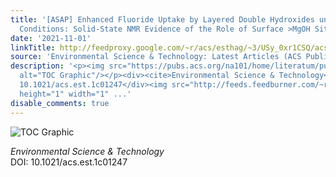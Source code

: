 ```yaml
---
title: '[ASAP] Enhanced Fluoride Uptake by Layered Double Hydroxides under Alkaline
  Conditions: Solid-State NMR Evidence of the Role of Surface >MgOH Sites'
date: '2021-11-01'
linkTitle: http://feedproxy.google.com/~r/acs/esthag/~3/USy_0xr1CSQ/acs.est.1c01247
source: 'Environmental Science & Technology: Latest Articles (ACS Publications)'
description: '<p><img src="https://pubs.acs.org/na101/home/literatum/publisher/achs/journals/content/esthag/0/esthag.ahead-of-print/acs.est.1c01247/20211101/images/medium/es1c01247_0008.gif"
  alt="TOC Graphic"/></p><div><cite>Environmental Science & Technology</cite></div><div>DOI:
  10.1021/acs.est.1c01247</div><img src="http://feeds.feedburner.com/~r/acs/esthag/~4/USy_0xr1CSQ"
  height="1" width="1" ...'
disable_comments: true
---
```

<p><img src="https://pubs.acs.org/na101/home/literatum/publisher/achs/journals/content/esthag/0/esthag.ahead-of-print/acs.est.1c01247/20211101/images/medium/es1c01247_0008.gif" alt="TOC Graphic"/></p><div><cite>Environmental Science & Technology</cite></div><div>DOI: 10.1021/acs.est.1c01247</div><img src="http://feeds.feedburner.com/~r/acs/esthag/~4/USy_0xr1CSQ" height="1" width="1" ...